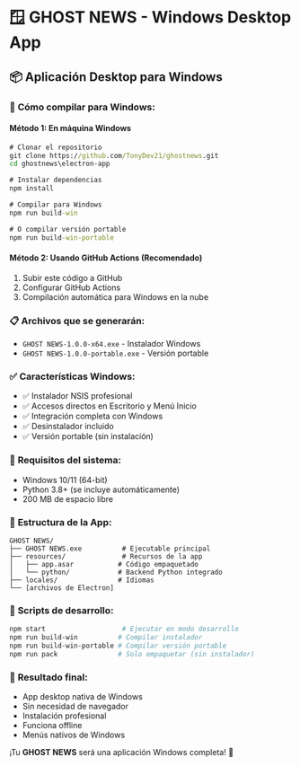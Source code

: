 # 🪟 GHOST NEWS - Windows Desktop App

## 📦 **Aplicación Desktop para Windows**

### 🚀 **Cómo compilar para Windows:**

#### **Método 1: En máquina Windows**
```cmd
# Clonar el repositorio
git clone https://github.com/TonyDev21/ghostnews.git
cd ghostnews\electron-app

# Instalar dependencias
npm install

# Compilar para Windows
npm run build-win

# O compilar versión portable
npm run build-win-portable
```

#### **Método 2: Usando GitHub Actions (Recomendado)**
1. Subir este código a GitHub
2. Configurar GitHub Actions
3. Compilación automática para Windows en la nube

### 📋 **Archivos que se generarán:**
- `GHOST NEWS-1.0.0-x64.exe` - Instalador Windows
- `GHOST NEWS-1.0.0-portable.exe` - Versión portable

### ✅ **Características Windows:**
- ✅ Instalador NSIS profesional
- ✅ Accesos directos en Escritorio y Menú Inicio
- ✅ Integración completa con Windows
- ✅ Desinstalador incluido
- ✅ Versión portable (sin instalación)

### 🎯 **Requisitos del sistema:**
- Windows 10/11 (64-bit)
- Python 3.8+ (se incluye automáticamente)
- 200 MB de espacio libre

### 📁 **Estructura de la App:**
```
GHOST NEWS/
├── GHOST NEWS.exe          # Ejecutable principal
├── resources/              # Recursos de la app
│   ├── app.asar           # Código empaquetado
│   └── python/            # Backend Python integrado
├── locales/               # Idiomas
└── [archivos de Electron]
```

### 🔧 **Scripts de desarrollo:**
```bash
npm start                   # Ejecutar en modo desarrollo
npm run build-win          # Compilar instalador
npm run build-win-portable # Compilar versión portable
npm run pack               # Solo empaquetar (sin instalador)
```

### 🎉 **Resultado final:**
- App desktop nativa de Windows
- Sin necesidad de navegador
- Instalación profesional
- Funciona offline
- Menús nativos de Windows

¡Tu **GHOST NEWS** será una aplicación Windows completa! 💼
